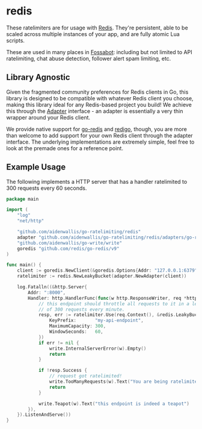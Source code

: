 # redis

These ratelimiters are for usage with [Redis](https://redis.io). They're persistent, able to be scaled across multiple instances of your app, and are fully atomic Lua scripts.

These are used in many places in [Fossabot](https://fossabot.com): including but not limited to API ratelimiting, chat abuse detection, follower alert spam limiting, etc.

## Library Agnostic

Given the fragmented community preferences for Redis clients in Go, this library is designed to be compatible with whatever Redis client you choose, making this library ideal for any Redis-based project you build! We achieve this through the [Adapter](adapters/adapter.go) interface - an adapter is essentially a very thin wrapper around your Redis client.

We provide native support for [go-redis](https://github.com/redis/go-redis) and [redigo](https://github.com/gomodule/redigo), though, you are more than welcome to add support for your own Redis client through the adapter interface. The underlying implementations are extremely simple, feel free to look at the premade ones for a reference point.

## Example Usage

The following implements a HTTP server that has a handler ratelimited to 300 requests every 60 seconds.

```go
package main

import (
	"log"
	"net/http"

	"github.com/aidenwallis/go-ratelimiting/redis"
	adapter "github.com/aidenwallis/go-ratelimiting/redis/adapters/go-redis"
	"github.com/aidenwallis/go-write/write"
	goredis "github.com/redis/go-redis/v9"
)

func main() {
	client := goredis.NewClient(&goredis.Options{Addr: "127.0.0.1:6379"})
	ratelimiter := redis.NewLeakyBucket(adapter.NewAdapter(client))

	log.Fatalln((&http.Server{
		Addr: ":8000",
		Handler: http.HandlerFunc(func(w http.ResponseWriter, req *http.Request) {
			// this endpoint should throttle all requests to it in a leaky bucket called "my-api-endpoint", with a maximum
			// of 300 requests every minute.
			resp, err := ratelimiter.Use(req.Context(), &redis.LeakyBucketOptions{
				KeyPrefix:       "my-api-endpoint",
				MaximumCapacity: 300,
				WindowSeconds:   60,
			})
			if err != nil {
				write.InternalServerError(w).Empty()
				return
			}

			if !resp.Success {
				// request got ratelimited!
				write.TooManyRequests(w).Text("You are being ratelimited.")
				return
			}

			write.Teapot(w).Text("this endpoint is indeed a teapot")
		}),
	}).ListenAndServe())
}
```
